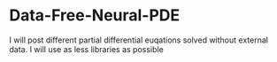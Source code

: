 # Data-Free-Neural-PDE
I will post different partial differential euqations solved without external data. I will use as less libraries as possible
